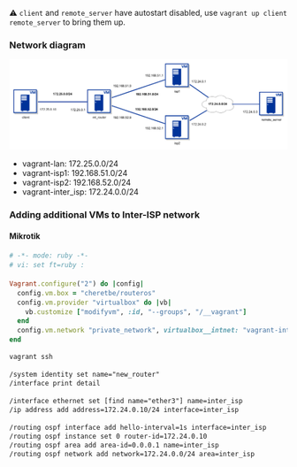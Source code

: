 :warning: `client` and `remote_server` have autostart disabled, use `vagrant up client remote_server` to bring them up.
### Network diagram
![network_diagram](docs/network_diagram.png)

* vagrant-lan: 172.25.0.0/24
* vagrant-isp1: 192.168.51.0/24
* vagrant-isp2: 192.168.52.0/24
* vagrant-inter_isp: 172.24.0.0/24

### Adding additional VMs to Inter-ISP network
#### Mikrotik
```ruby
# -*- mode: ruby -*-
# vi: set ft=ruby :

Vagrant.configure("2") do |config|
  config.vm.box = "cheretbe/routeros"
  config.vm.provider "virtualbox" do |vb|
    vb.customize ["modifyvm", :id, "--groups", "/__vagrant"]
  end
  config.vm.network "private_network", virtualbox__intnet: "vagrant-inter_isp", auto_config: false
end
```
```
vagrant ssh

/system identity set name="new_router"
/interface print detail

/interface ethernet set [find name="ether3"] name=inter_isp
/ip address add address=172.24.0.10/24 interface=inter_isp

/routing ospf interface add hello-interval=1s interface=inter_isp
/routing ospf instance set 0 router-id=172.24.0.10
/routing ospf area add area-id=0.0.0.1 name=inter_isp
/routing ospf network add network=172.24.0.0/24 area=inter_isp
```

